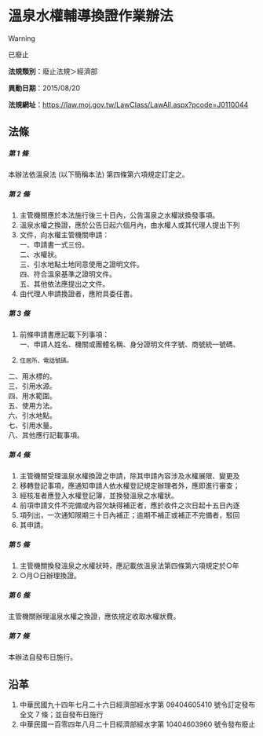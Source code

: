 # 溫泉水權輔導換證作業辦法


> [!WARNING]
> 已廢止


**法規類別**：廢止法規＞經濟部

**異動日期**：2015/08/20  

**法規網址**：https://law.moj.gov.tw/LawClass/LawAll.aspx?pcode=J0110044



## 法條
##### 第 1 條
本辦法依溫泉法 (以下簡稱本法) 第四條第六項規定訂定之。

##### 第 2 條
1. 主管機關應於本法施行後三十日內，公告溫泉之水權狀換發事項。
1. 溫泉水權之換證，應於公告日起六個月內，由水權人或其代理人提出下列
1. 文件，向水權主管機關申請：  
一、申請書一式三份。  
二、水權狀。  
三、引水地點土地同意使用之證明文件。  
四、符合溫泉基準之證明文件。  
五、其他依法應提出之文件。
1. 由代理人申請換證者，應附具委任書。

##### 第 3 條
1. 前條申請書應記載下列事項：  
一、申請人姓名、機關或團體名稱、身分證明文件字號、商號統一號碼、
1.     住居所、電話號碼。  
二、用水標的。  
三、引用水源。  
四、用水範圍。  
五、使用方法。  
六、引水地點。  
七、引用水量。  
八、其他應行記載事項。

##### 第 4 條
1. 主管機關受理溫泉水權換證之申請，除其申請內容涉及水權展限、變更及
1. 移轉登記事項，應通知申請人依水權登記規定辦理者外，應即進行審查；
1. 經核准者應登入水權登記簿，並換發溫泉之水權狀。
1. 前項申請文件不完備或內容欠缺得補正者，應於收件之次日起十五日內逐
1. 項列出，一次通知限期三十日內補正；逾期不補正或補正不完備者，駁回
1. 其申請。

##### 第 5 條
1. 主管機關換發溫泉之水權狀時，應記載依溫泉法第四條第六項規定於○年
1. ○月○日辦理換證。

##### 第 6 條
主管機關辦理溫泉水權之換證，應依規定收取水權狀費。

##### 第 7 條
本辦法自發布日施行。

## 沿革
1. 中華民國九十四年七月二十六日經濟部經水字第 09404605410  號令訂定發布全文 7  條；並自發布日施行
1. 中華民國一百零四年八月二十日經濟部經水字第 10404603960  號令發布廢止
